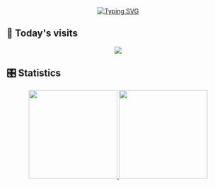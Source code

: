 <div align="center">
  <a href="https://git.io/typing-svg"><img src="https://readme-typing-svg.herokuapp.com?font=Fira+Code&weight=600&size=30&duration=2000&pause=1000&color=1B7DF7&center=true&vCenter=true&width=435&lines=Hi%2C+I'm+Vanish-Zeng!" alt="Typing SVG" /></a>
</div>

## 🐾 Today's visits

<!-- ![Visitor Count](https://profile-counter.glitch.me/Vanish-Zeng/count.svg) -->

<div align="center">
  <a href="https://github.com/Vanish-Zeng">
    <img src="https://profile-counter.glitch.me/Vanish-Zeng/count.svg">
  </a>
</div>

## 🎛️ Statistics

<!-- ![Vanish-Zeng's GitHub stats](https://github-readme-stats.vercel.app/api?username=Vanish-Zeng&show_icons=true&theme=tokyonight) -->
<!-- [![Top Langs](https://github-readme-stats.vercel.app/api/top-langs/?username=Vanish-Zeng&layout=compact)](https://github.com/Vanish-Zeng/github-readme-stats) -->

<!-- <div align="center" style="display: inline-block"> -->
  <div align="center">
    <a href="https://github.com/Vanish-Zeng">
      <img height="200" src="https://github-readme-stats.vercel.app/api?username=Vanish-Zeng&show_icons=true&theme=tokyonight">
    </a>
<!--   </div>
  
  <div> -->
    <a href="https://github.com/Vanish-Zeng/github-readme-stats">
      <img height="200" src="https://github-readme-stats.vercel.app/api/top-langs/?username=Vanish-Zeng&layout=compact&theme=tokyonight">
    </a>
  </div>
<!-- </div> -->

<!--
**Vanish-Zeng/Vanish-Zeng** is a ✨ _special_ ✨ repository because its `README.md` (this file) appears on your GitHub profile.

Here are some ideas to get you started:

- 🔭 I’m currently working on ...
- 🌱 I’m currently learning ...
- 👯 I’m looking to collaborate on ...
- 🤔 I’m looking for help with ...
- 💬 Ask me about ...
- 📫 How to reach me: ...
- 😄 Pronouns: ...
- ⚡ Fun fact: ...
-->

